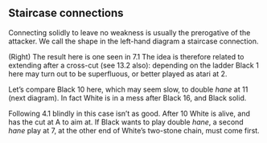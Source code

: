## Staircase connections

<!-- fig. 7.4.1 -->
Connecting solidly to leave no weakness is usually the prerogative of the attacker. We call the shape in the left-hand diagram a staircase connection.

<!-- fig. 7.4.2 -->
(Right) The result here is one seen in 7.1 The idea is therefore related to extending after a cross-cut (see 13.2 also): depending on the ladder Black 1 here may turn out to be superfluous, or better played as atari at 2.

<!-- fig. 7.4.3 -->
Let’s compare Black 10 here, which may seem slow, to double _hane_ at 11 (next diagram). In fact White is in a mess after Black 16, and Black solid.

<!-- fig. 7.4.4 -->
Following 4.1 blindly in this case isn’t as good. After 10 White is alive, and has the cut at A to aim at. If Black wants to play double _hane_, a second _hane_ play at 7, at the other end of White’s two-stone chain, must come first.